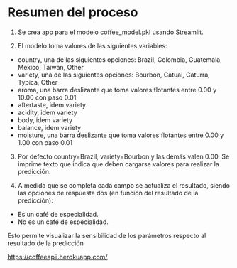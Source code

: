 # Resumen del proceso

1. Se crea app para el modelo coffee_model.pkl usando Streamlit.

2. El modelo toma valores de las siguientes variables:
* country, una de las siguientes opciones: Brazil, Colombia, Guatemala, Mexico, Taiwan, Other
* variety, una de las siguientes opciones: Bourbon, Catuai, Caturra, Typica, Other
* aroma, una barra deslizante que toma valores flotantes entre 0.00 y 10.00 con paso 0.01
* aftertaste, idem variety
* acidity, idem variety
* body, idem variety
* balance, idem variety
* moisture, una barra deslizante que toma valores flotantes entre 0.00 y 1.00 con paso 0.01

3. Por defecto country=Brazil, variety=Bourbon y las demás valen 0.00. Se imprime texto que indica que deben cargarse valores para realizar la predicción.

4. A medida que se completa cada campo se actualiza el resultado, siendo las opciones de respuesta dos (en función del resultado de la predicción):
* Es un café de especialidad.
* No es un café de especialidad.

Esto permite visualizar la sensibilidad de los parámetros respecto al resultado de la predicción

https://coffeeapii.herokuapp.com/